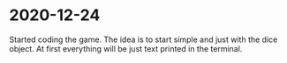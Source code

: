 # 2020-12-24
Started coding the game. The idea is to start simple and just
with the dice object. At first everything will be just text
printed in the terminal.
